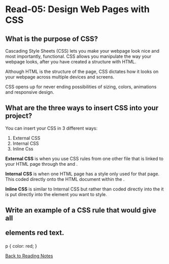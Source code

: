 # Read-05: Design Web Pages with CSS

## What is the purpose of CSS?
Cascading Style Sheets (CSS) lets you make your webpage look nice and most importantly, functional. CSS allows you manipulate the way your webpage looks, after you have created a structure with HTML.

Although HTML is the structure of the page, CSS dictates how it looks on your webpage across multiple devices and screens.

CSS opens up for never ending possibilities of sizing, colors, animations and responsive design.

## What are the three ways to insert CSS into your project?

You can insert your CSS in 3 different ways:
1. External CSS
1. Internal CSS
1. Inline Css

**External CSS** is when you use CSS rules from one other file that is linked to your HTML page through the <head> and <link>.

**Internal CSS** is when one HTML page has a style only used for that page. This coded directly onto the HTML document within the <head>.

**Inline CSS** is similar to Internal CSS but rather than coded directly into the <head> it is put directly into the element you want to style.

## Write an example of a CSS rule that would give all <p> elements red text.

p {
    color: red;
}

[Back to Reading Notes](/README.md)